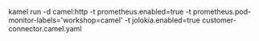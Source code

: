 kamel run -d camel:http -t prometheus.enabled=true -t prometheus.pod-monitor-labels='workshop=camel' -t jolokia.enabled=true customer-connector.camel.yaml 